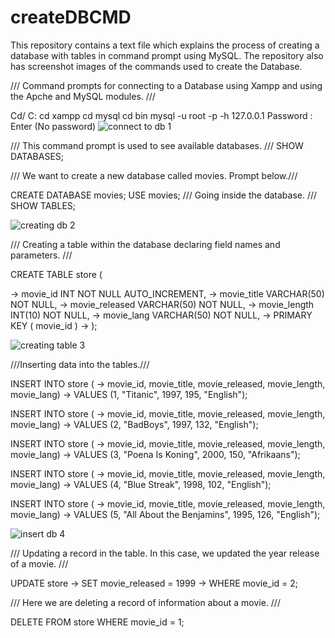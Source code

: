 # createDBCMD
This repository contains a text file which explains the process of creating a database with tables in command prompt using MySQL.
The repository also has screenshot images of the commands used to create the Database.


/// Command prompts for connecting to a Database using Xampp and using the Apche and MySQL modules. ///

Cd/
C:
cd xampp
cd mysql
cd bin
mysql -u root -p -h 127.0.0.1
Password : Enter (No password)
![connect to db 1](https://user-images.githubusercontent.com/33934161/43719204-60fa5bb0-998d-11e8-8106-8fe2878e9aae.png)


/// This command prompt is used to see available databases. ///
SHOW DATABASES;


/// We want to create a new database called movies. Prompt below.///

CREATE DATABASE movies;
USE movies; /// Going inside the database. ///
SHOW TABLES;

![creating db 2](https://user-images.githubusercontent.com/33934161/43719500-2770c6b2-998e-11e8-88eb-1259d9f724d4.png)

/// Creating a table within the database declaring field names and parameters. ///

CREATE TABLE store (

-> movie_id INT NOT NULL AUTO_INCREMENT,
-> movie_title VARCHAR(50) NOT NULL,
-> movie_released VARCHAR(50) NOT NULL,
-> movie_length INT(10) NOT NULL,
-> movie_lang VARCHAR(50) NOT NULL,
-> PRIMARY KEY ( movie_id )
-> );

![creating table 3](https://user-images.githubusercontent.com/33934161/43719907-5833d1e4-998f-11e8-9683-f2ffb3765cdd.png)

///Inserting data into the tables.///

INSERT INTO store (
-> movie_id, movie_title, movie_released, movie_length, movie_lang)
-> VALUES (1, "Titanic", 1997, 195, "English");


INSERT INTO store (
-> movie_id, movie_title, movie_released, movie_length, movie_lang)
-> VALUES (2, "BadBoys", 1997, 132, "English");

INSERT INTO store (
-> movie_id, movie_title, movie_released, movie_length, movie_lang)
-> VALUES (3, "Poena Is Koning", 2000, 150, "Afrikaans");

INSERT INTO store (
-> movie_id, movie_title, movie_released, movie_length, movie_lang)
-> VALUES (4, "Blue Streak", 1998, 102, "English");

INSERT INTO store (
-> movie_id, movie_title, movie_released, movie_length, movie_lang)
-> VALUES (5, "All About the Benjamins", 1995, 126, "English");

![insert db 4](https://user-images.githubusercontent.com/33934161/43721055-19ac1f6e-9992-11e8-96db-02c728d9bb76.png)

/// Updating a record in the table. In this case, we updated the year release of a movie. ///

UPDATE store
-> SET movie_released = 1999
-> WHERE movie_id = 2;

/// Here we are deleting a record of information about a movie. ///

DELETE FROM store WHERE movie_id = 1;
